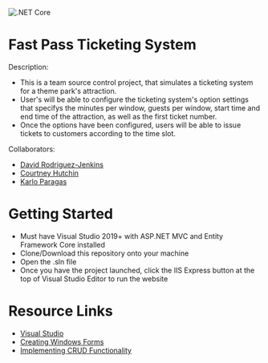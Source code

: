 ![.NET Core](https://github.com/davidrodjen/ByteClub--Ticket-System/workflows/.NET%20Core/badge.svg)



# Fast Pass Ticketing System

Description:
- This is a team source control project, that simulates a ticketing system for a theme park's attraction. 
- User's will be able to configure the ticketing system's option settings that specifys the minutes per window, guests per window,
start time and end time of the attraction, as well as the first ticket number.
- Once the options have been configured, users will be able to issue tickets to customers according to the time slot.

Collaborators:
- [David Rodriguez-Jenkins](https://github.com/davidrodjen)
- [Courtney Hutchin](https://github.com/CourtneyHutchin)
- [Karlo Paragas](https://github.com/KarloParagas)

# Getting Started
- Must have Visual Studio 2019+ with ASP.NET MVC and Entity Framework Core installed
- Clone/Download this repository onto your machine
- Open the .sln file
- Once you have the project launched, click the IIS Express button at the top of Visual Studio Editor to run the website

# Resource Links
- [Visual Studio](https://visualstudio.microsoft.com/)
- [Creating Windows Forms](https://docs.microsoft.com/en-us/visualstudio/ide/step-1-create-a-windows-forms-application-project?view=vs-2019)
- [Implementing CRUD Functionality](https://docs.microsoft.com/en-us/ef/ef6/modeling/code-first/workflows/new-database?redirectedfrom=MSDN)
